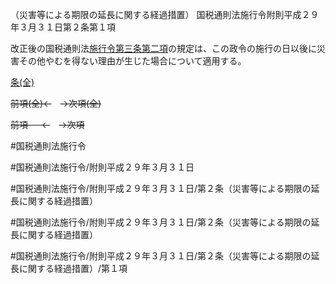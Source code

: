 （災害等による期限の延長に関する経過措置）
国税通則法施行令附則平成２９年３月３１日第２条第１項

改正後の国税通則法[施行令第三条第二項](国税通則法施行＿令＿第３条第２項)の規定は、この政令の施行の日以後に災害その他やむを得ない理由が生じた場合について適用する。

[条(全)](国税通則法施行＿令附則平成２９年３月３１日第２条_.md)

~~前項(全)←~~　~~→次項(全)~~

~~前項 　 ←~~　~~→次項~~



#国税通則法施行令

#国税通則法施行令/附則平成２９年３月３１日

#国税通則法施行令/附則平成２９年３月３１日/第２条（災害等による期限の延長に関する経過措置）

#国税通則法施行令/附則平成２９年３月３１日/第２条（災害等による期限の延長に関する経過措置）

#国税通則法施行令/附則平成２９年３月３１日/第２条（災害等による期限の延長に関する経過措置）/第１項

